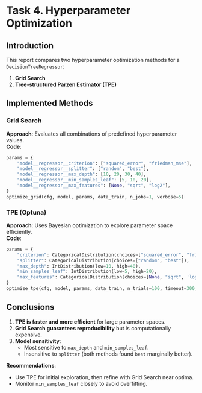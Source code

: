 # Task 4. Hyperparameter Optimization

## Introduction
This report compares two hyperparameter optimization methods for a `DecisionTreeRegressor`:  
1. **Grid Search** 
2. **Tree-structured Parzen Estimator (TPE)**

## Implemented Methods

### Grid Search
**Approach**: Evaluates all combinations of predefined hyperparameter values.  
**Code**:
```python fast-track copy 3.ipynb
params = {
    "model__regressor__criterion": ["squared_error", "friedman_mse"],
    "model__regressor__splitter": ["random", "best"],
    "model__regressor__max_depth": [10, 20, 30, 40],
    "model__regressor__min_samples_leaf": [5, 10, 20],
    "model__regressor__max_features": [None, "sqrt", "log2"],
}
optimize_grid(cfg, model, params, data_train, n_jobs=1, verbose=5)
```

### TPE (Optuna)
**Approach**: Uses Bayesian optimization to explore parameter space efficiently.  
**Code**:
```python fast-track copy 3.ipynb
params = {
    "criterion": CategoricalDistribution(choices=["squared_error", "friedman_mse"]),
    "splitter": CategoricalDistribution(choices=["random", "best"]),
    "max_depth": IntDistribution(low=10, high=40),
    "min_samples_leaf": IntDistribution(low=5, high=20),
    "max_features": CategoricalDistribution(choices=[None, "sqrt", 'log2']),
}
optimize_tpe(cfg, model, params, data_train, n_trials=100, timeout=300, n_jobs=1)
```

## Conclusions
1. **TPE is faster and more efficient** for large parameter spaces.  
2. **Grid Search guarantees reproducibility** but is computationally expensive.  
3. **Model sensitivity**:  
   - Most sensitive to `max_depth` and `min_samples_leaf`.  
   - Insensitive to `splitter` (both methods found `best` marginally better).  

**Recommendations**:  
- Use TPE for initial exploration, then refine with Grid Search near optima.  
- Monitor `min_samples_leaf` closely to avoid overfitting.  